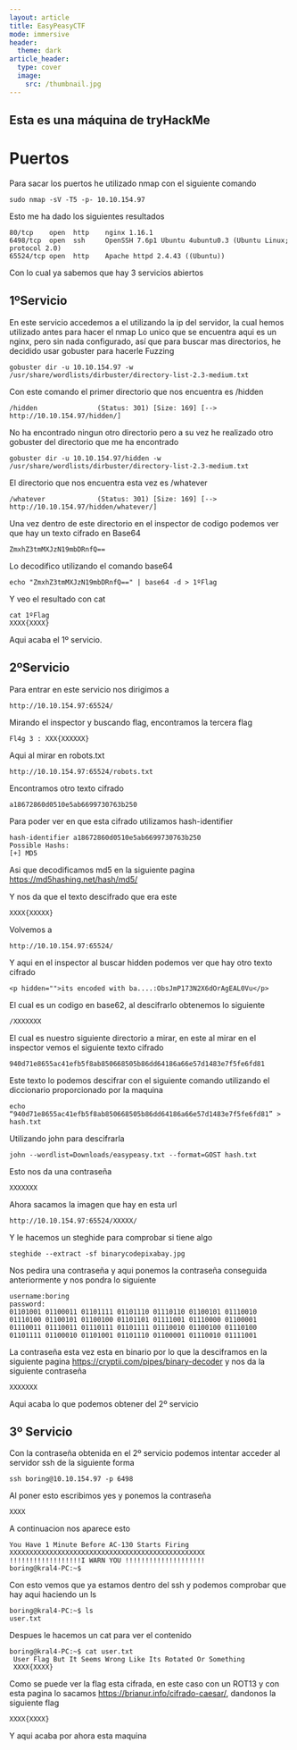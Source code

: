 ```yaml
---
layout: article
title: EasyPeasyCTF
mode: immersive
header:
  theme: dark
article_header:
  type: cover
  image:
    src: /thumbnail.jpg
---
```

Esta es una máquina de tryHackMe
---

# Puertos
Para sacar los puertos he utilizado nmap con el siguiente comando
~~~
sudo nmap -sV -T5 -p- 10.10.154.97
~~~

Esto me ha dado los siguientes resultados
~~~
80/tcp    open  http    nginx 1.16.1
6498/tcp  open  ssh     OpenSSH 7.6p1 Ubuntu 4ubuntu0.3 (Ubuntu Linux; protocol 2.0)
65524/tcp open  http    Apache httpd 2.4.43 ((Ubuntu))
~~~

Con lo cual ya sabemos que hay 3 servicios abiertos

## 1ºServicio
En este servicio accedemos a el utilizando la ip del servidor, la cual hemos utilizado antes para hacer el nmap
Lo unico que se encuentra aqui es un nginx, pero sin nada configurado, así que para buscar mas directorios, he decidido usar gobuster para hacerle Fuzzing
~~~
gobuster dir -u 10.10.154.97 -w /usr/share/wordlists/dirbuster/directory-list-2.3-medium.txt
~~~

Con este comando el primer directorio que nos encuentra es /hidden
~~~
/hidden               (Status: 301) [Size: 169] [--> http://10.10.154.97/hidden/]
~~~    

No ha encontrado ningun otro directorio pero a su vez he realizado otro gobuster del directorio que me ha encontrado
~~~
gobuster dir -u 10.10.154.97/hidden -w /usr/share/wordlists/dirbuster/directory-list-2.3-medium.txt
~~~

El directorio que nos encuentra esta vez es /whatever
~~~
/whatever             (Status: 301) [Size: 169] [--> http://10.10.154.97/hidden/whatever/]      
~~~


Una vez dentro de este directorio en el inspector de codigo podemos ver que hay un texto cifrado en Base64
~~~
ZmxhZ3tmMXJzN19mbDRnfQ==
~~~

Lo decodifico utilizando el comando base64
~~~
echo "ZmxhZ3tmMXJzN19mbDRnfQ==" | base64 -d > 1ºFlag
~~~

Y veo el resultado con cat
~~~
cat 1ºFlag 
XXXX{XXXX}
~~~

Aqui acaba el 1º servicio.
## 2ºServicio
Para entrar en este servicio nos dirigimos a
~~~
http://10.10.154.97:65524/
~~~

Mirando el inspector y buscando flag, encontramos la tercera flag           
~~~              
Fl4g 3 : XXX{XXXXXX}
~~~  

Aqui al mirar en robots.txt
~~~
http://10.10.154.97:65524/robots.txt 
~~~

Encontramos otro texto cifrado
~~~
a18672860d0510e5ab6699730763b250
~~~

Para poder ver en que esta cifrado utilizamos hash-identifier
~~~
hash-identifier a18672860d0510e5ab6699730763b250
Possible Hashs:
[+] MD5
~~~

Asi que decodificamos md5 en la siguiente pagina
https://md5hashing.net/hash/md5/

Y nos da que el texto descifrado que era este
~~~
XXXX{XXXXX}
~~~

Volvemos a
~~~
http://10.10.154.97:65524/
~~~
Y aqui en el inspector al buscar hidden podemos ver que hay otro texto cifrado

~~~
<p hidden="">its encoded with ba....:ObsJmP173N2X6dOrAgEAL0Vu</p>
~~~

El cual es un codigo en base62, al descifrarlo obtenemos lo siguiente

~~~
/XXXXXXX
~~~

El cual es nuestro siguiente directorio a mirar, en este al mirar en el inspector vemos el siguiente texto cifrado

~~~
940d71e8655ac41efb5f8ab850668505b86dd64186a66e57d1483e7f5fe6fd81
~~~

Este texto lo podemos descifrar con el siguiente comando utilizando el diccionario proporcionado por la maquina

~~~
echo “940d71e8655ac41efb5f8ab850668505b86dd64186a66e57d1483e7f5fe6fd81” > hash.txt
~~~

Utilizando john para descifrarla

~~~
john --wordlist=Downloads/easypeasy.txt --format=GOST hash.txt
~~~

Esto nos da una contraseña

~~~
XXXXXXX
~~~
Ahora sacamos la imagen que hay en esta url

~~~
http://10.10.154.97:65524/XXXXX/
~~~
Y le hacemos un steghide para comprobar si tiene algo

~~~
steghide --extract -sf binarycodepixabay.jpg
~~~
Nos pedira una contraseña y aqui ponemos la contraseña conseguida anteriormente y nos pondra lo siguiente

~~~
username:boring
password:
01101001 01100011 01101111 01101110 01110110 01100101 01110010 01110100 01100101 01100100 01101101 01111001 01110000 01100001 01110011 01110011 01110111 01101111 01110010 01100100 01110100 01101111 01100010 01101001 01101110 01100001 01110010 01111001
~~~

La contraseña esta vez esta en binario por lo que la desciframos en la siguiente pagina https://cryptii.com/pipes/binary-decoder y nos da la siguiente contraseña

~~~
XXXXXXX
~~~

Aqui acaba lo que podemos obtener del 2º servicio
## 3º Servicio
Con la contraseña obtenida en el 2º servicio podemos intentar acceder al servidor ssh de la siguiente forma

~~~
ssh boring@10.10.154.97 -p 6498
~~~

Al poner esto escribimos yes y ponemos la contraseña 

~~~
XXXX
~~~

A continuacion nos aparece esto

~~~
You Have 1 Minute Before AC-130 Starts Firing
XXXXXXXXXXXXXXXXXXXXXXXXXXXXXXXXXXXXXXXXXXXXXXXXX
!!!!!!!!!!!!!!!!!!I WARN YOU !!!!!!!!!!!!!!!!!!!!
boring@kral4-PC:~$ 
~~~

Con esto vemos que ya estamos dentro del ssh y podemos comprobar que hay aqui haciendo un ls

~~~
boring@kral4-PC:~$ ls
user.txt
~~~

Despues le hacemos un cat para ver el contenido

~~~
boring@kral4-PC:~$ cat user.txt
 User Flag But It Seems Wrong Like Its Rotated Or Something
 XXXX{XXXX}
~~~ 



Como se puede ver la flag esta cifrada, en este caso con un ROT13 y con esta pagina lo sacamos https://brianur.info/cifrado-caesar/, dandonos la siguiente flag

~~~
XXXX{XXXX}
~~~

Y aqui acaba por ahora esta maquina


